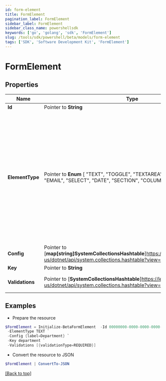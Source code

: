 ```yaml
---
id: form-element
title: FormElement
pagination_label: FormElement
sidebar_label: FormElement
sidebar_class_name: powershellsdk
keywords: ['go', 'golang', 'sdk', 'FormElement'] 
slug: /tools/sdk/powershell/beta/models/form-element
tags: ['SDK', 'Software Development Kit', 'FormElement']
---
```



# FormElement

## Properties

Name | Type | Description | Notes
------------ | ------------- | ------------- | -------------
**Id** |  Pointer to **String** | Form element identifier. | [optional] 
**ElementType** |  Pointer to  **Enum** [  "TEXT",    "TOGGLE",    "TEXTAREA",    "HIDDEN",    "PHONE",    "EMAIL",    "SELECT",    "DATE",    "SECTION",    "COLUMNS" ] | FormElementType value.  TEXT FormElementTypeText TOGGLE FormElementTypeToggle TEXTAREA FormElementTypeTextArea HIDDEN FormElementTypeHidden PHONE FormElementTypePhone EMAIL FormElementTypeEmail SELECT FormElementTypeSelect DATE FormElementTypeDate SECTION FormElementTypeSection COLUMNS FormElementTypeColumns | [optional] 
**Config** |  Pointer to [**map[string]SystemCollectionsHashtable**]https://learn.microsoft.com/en-us/dotnet/api/system.collections.hashtable?view=net-8.0 | Config object. | [optional] 
**Key** |  Pointer to **String** | Technical key. | [optional] 
**Validations** |  Pointer to [**SystemCollectionsHashtable**]https://learn.microsoft.com/en-us/dotnet/api/system.collections.hashtable?view=net-8.0 | Set of FormElementValidation items. | [optional] 

## Examples

- Prepare the resource
```powershell
$FormElement = Initialize-BetaFormElement  -Id 00000000-0000-0000-0000-000000000000 `
 -ElementType TEXT `
 -Config {label=Department} `
 -Key department `
 -Validations [{validationType=REQUIRED}]
```

- Convert the resource to JSON
```powershell
$FormElement | ConvertTo-JSON
```


[[Back to top]](#) 

